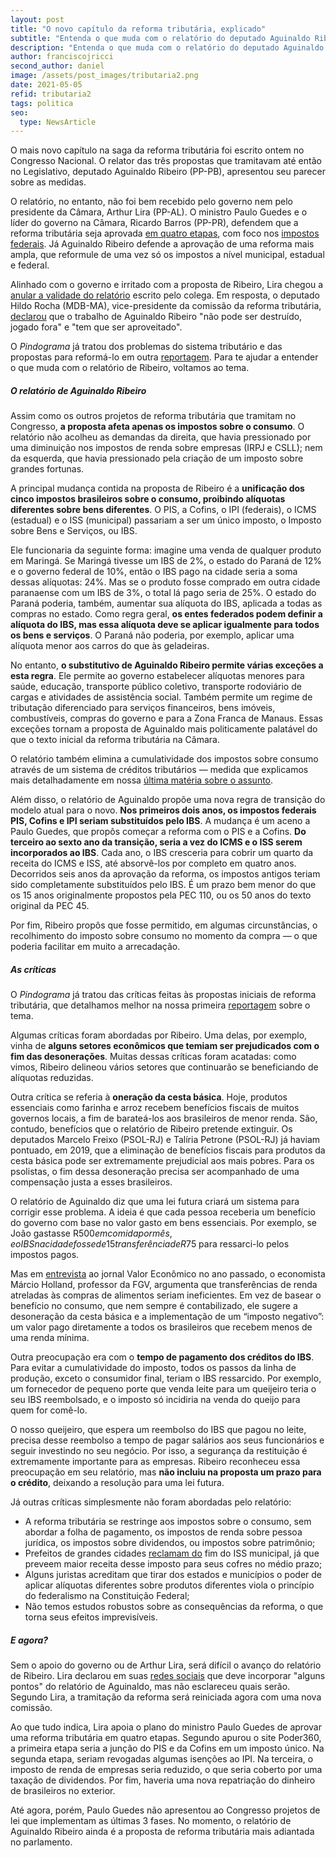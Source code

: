 ```yaml
---
layout: post
title: "O novo capítulo da reforma tributária, explicado"
subtitle: "Entenda o que muda com o relatório do deputado Aguinaldo Ribeiro"
description: "Entenda o que muda com o relatório do deputado Aguinaldo Ribeiro"
author: franciscojricci
second_author: daniel
image: /assets/post_images/tributaria2.png
date: 2021-05-05
refid: tributaria2
tags: politica
seo:
  type: NewsArticle
---
```


O mais novo capítulo na saga da reforma tributária foi escrito ontem no
Congresso Nacional. O relator das três propostas que tramitavam até então no
Legislativo, deputado Aguinaldo Ribeiro (PP-PB), apresentou seu parecer
sobre as medidas.

O relatório, no entanto, não foi bem recebido pelo governo nem pelo presidente
da Câmara, Arthur Lira (PP-AL). O ministro Paulo Guedes e o líder do
governo na Câmara, Ricardo Barros (PP-PR), defendem que a reforma tributária
seja aprovada [em quatro
etapas](https://congressoemfoco.uol.com.br/economia/reforma-tributaria-apos-apresentacao-de-parecer-tramitacao-deve-ser-fatiada/),
com foco nos [impostos
federais](https://www.poder360.com.br/economia/guedes-quer-aprovar-reforma-tributaria-em-4-fases-priorizando-iva-dual/).
Já Aguinaldo Ribeiro defende a aprovação de uma reforma mais ampla, que
reformule de uma vez só os impostos a nível municipal, estadual e federal.

Alinhado com o governo e irritado com a proposta de Ribeiro, Lira chegou a [anular a validade do
relatório](https://www1.folha.uol.com.br/colunas/monicabergamo/2021/05/arthur-lira-extinguira-comissao-da-reforma-tributaria-e-relatorio-apresentado-nesta-terca-4-nao-tera-validade.shtml)
escrito pelo colega. Em resposta, o deputado Hildo Rocha (MDB-MA),
vice-presidente da comissão da reforma tributária,
[declarou](https://www.cnnbrasil.com.br/business/2021/05/04/reforma-tributaria-lira-extingue-comissao-e-invalida-relatorio-lido-nesta-terca)
que o trabalho de Aguinaldo Ribeiro "não pode ser destruído, jogado
fora" e "tem que ser aproveitado".

O _Pindograma_ já tratou dos problemas do sistema tributário e das propostas
para reformá-lo em outra
[reportagem](https://pindograma.com.br/2021/02/13/tributaria.html). Para te
ajudar a entender o que muda com o relatório de Ribeiro, voltamos ao tema.

##### O relatório de Aguinaldo Ribeiro

Assim como os outros projetos de reforma tributária que tramitam no Congresso,
**a proposta afeta apenas os impostos sobre o consumo**. O relatório não
acolheu as demandas da direita, que havia pressionado por uma diminuição nos
impostos de renda sobre empresas (IRPJ e CSLL); nem da esquerda, que havia
pressionado pela criação de um imposto sobre grandes fortunas.

A principal mudança contida na proposta de Ribeiro é a **unificação dos cinco
impostos brasileiros sobre o consumo, proibindo alíquotas diferentes sobre bens
diferentes**. O PIS, a Cofins, o IPI (federais), o ICMS (estadual) e o ISS
(municipal) passariam a ser um único imposto, o Imposto sobre Bens e Serviços,
ou IBS.

Ele funcionaria da seguinte forma: imagine uma venda de qualquer produto em
Maringá. Se Maringá tivesse um IBS de 2%, o estado do Paraná de 12% e o governo
federal de 10%, então o IBS pago na cidade seria a soma dessas alíquotas: 24%.
Mas se o produto fosse comprado em outra cidade paranaense com um IBS de 3%,
o total lá pago seria de 25%. O estado do Paraná poderia, também, aumentar sua
alíquota do IBS, aplicada a todas as compras no estado. Como regra geral, **os
entes federados podem definir a alíquota do IBS, mas essa alíquota deve se
aplicar igualmente para todos os bens e serviços**. O Paraná não poderia, por
exemplo, aplicar uma alíquota menor aos carros do que às geladeiras.

No entanto, **o substitutivo de Aguinaldo Ribeiro permite várias exceções a
esta regra**. Ele permite ao governo estabelecer alíquotas menores para saúde,
educação, transporte público coletivo, transporte rodoviário de cargas e
atividades de assistência social. Também permite um regime de tributação
diferenciado para serviços financeiros, bens imóveis, combustíveis, compras do
governo e para a Zona Franca de Manaus. Essas exceções tornam a proposta de
Aguinaldo mais politicamente palatável do que o texto inicial da reforma
tributária na Câmara.

O relatório também elimina a cumulatividade dos impostos sobre consumo através
de um sistema de créditos tributários — medida que explicamos mais
detalhadamente em nossa [última matéria sobre o
assunto](https://pindograma.com.br/2021/02/13/tributaria.html).

Além disso, o relatório de Aguinaldo propõe uma nova regra de transição do
modelo atual para o novo. **Nos primeiros dois anos, os impostos federais PIS,
Cofins e IPI seriam substituídos pelo IBS**. A mudança é um aceno a Paulo
Guedes, que propôs começar a reforma com o PIS e a Cofins. **Do terceiro ao
sexto ano da transição, seria a vez do ICMS e o ISS serem incorporados ao
IBS**. Cada ano, o IBS cresceria para cobrir um quarto da receita do ICMS e
ISS, até absorvê-los por completo em quatro anos. Decorridos seis anos da
aprovação da reforma, os impostos antigos teriam sido completamente
substituídos pelo IBS. É um prazo bem menor do que os 15 anos originalmente
propostos pela PEC 110, ou os 50 anos do texto original da PEC 45.

Por fim, Ribeiro propôs que fosse permitido, em algumas circunstâncias, o
recolhimento do imposto sobre consumo no momento da compra — o que poderia
facilitar em muito a arrecadação.

##### As críticas

O _Pindograma_ já tratou das críticas feitas às propostas iniciais de reforma
tributária, que detalhamos melhor na nossa primeira
[reportagem](https://pindograma.com.br/2021/02/13/tributaria.html) sobre o
tema.

Algumas críticas foram abordadas por Ribeiro. Uma delas, por exemplo, vinha de
**alguns setores econômicos que temiam ser prejudicados com o fim das
desonerações**. Muitas dessas críticas foram acatadas: como vimos, Ribeiro
delineou vários setores que continuarão se beneficiando de alíquotas reduzidas.

Outra crítica se referia à **oneração da cesta básica**. Hoje, produtos
essenciais como farinha e arroz recebem benefícios fiscais de muitos governos
locais, a fim de barateá-los aos brasileiros de menor renda. São, contudo,
benefícios que o relatório de Ribeiro pretende extinguir. Os deputados Marcelo
Freixo (PSOL-RJ) e Talíria Petrone (PSOL-RJ) já haviam pontuado, em 2019, que a
eliminação de benefícios fiscais para produtos da cesta básica pode ser
extremamente prejudicial aos mais pobres. Para os psolistas, o fim dessa
desoneração precisa ser acompanhado de uma compensação justa a esses
brasileiros.

O relatório de Aguinaldo diz que uma lei futura criará um sistema para corrigir
esse problema. A ideia é que cada pessoa receberia um benefício do governo com
base no valor gasto em bens essenciais. Por exemplo, se João gastasse R$500 em
comida por mês, e o IBS na cidade fosse de 15%, ele receberia do governo uma
transferência de R$75 para ressarci-lo pelos impostos pagos.

Mas em
[entrevista](https://valor.globo.com/live/noticia/2020/09/23/pec-45-deve-ampliar-burocracia-durante-anos-de-transicao-diz-holland.ghtml)
ao jornal Valor Econômico no ano passado, o economista Márcio Holland,
professor da FGV, argumenta que transferências de renda atreladas às compras de
alimentos seriam ineficientes. Em vez de basear o benefício no consumo, que nem
sempre é contabilizado, ele sugere a desoneração da cesta básica e a
implementação de um “imposto negativo”: um valor pago diretamente a todos os
brasileiros que recebem menos de uma renda mínima.

Outra preocupação era com o **tempo de pagamento dos créditos do IBS**. Para
evitar a cumulatividade do imposto, todos os passos da linha de produção,
exceto o consumidor final, teriam o IBS ressarcido. Por exemplo, um fornecedor
de pequeno porte que venda leite para um queijeiro teria o seu IBS reembolsado,
e o imposto só incidiria na venda do queijo para quem for comê-lo.

O nosso queijeiro, que espera um reembolso do IBS que pagou no leite, precisa
desse reembolso a tempo de pagar salários aos seus funcionários e seguir
investindo no seu negócio. Por isso, a segurança da restituição é extremamente
importante para as empresas. Ribeiro reconheceu essa preocupação em seu
relatório, mas **não incluiu na proposta um prazo para o crédito**, deixando a
resolução para uma lei futura.

Já outras críticas simplesmente não foram abordadas pelo relatório:


* A reforma tributária se restringe aos impostos sobre o consumo, sem abordar a
  folha de pagamento, os impostos de renda sobre pessoa jurídica, os impostos
  sobre dividendos, ou impostos sobre patrimônio;
* Prefeitos de grandes cidades [reclamam
  do](https://www.camara.leg.br/noticias/693602-capitais-de-estado-defendem-manutencao-do-iss-em-eventual-reforma-tributaria/)
  fim do ISS municipal, já que preveem maior receita desse imposto para seus
  cofres no médio prazo;
* Alguns juristas acreditam que tirar dos estados e municípios o poder de
  aplicar alíquotas diferentes sobre produtos diferentes viola o princípio do
  federalismo na Constituição Federal;
* Não temos estudos robustos sobre as consequências da reforma, o que torna
  seus efeitos imprevisíveis.

##### E agora?

Sem o apoio do governo ou de Arthur Lira, será difícil o avanço do relatório de
Ribeiro. Lira declarou em suas [redes
sociais](https://twitter.com/ArthurLira_/status/1389715165483085824) que deve
incorporar "alguns pontos" do relatório de Aguinaldo, mas não esclareceu quais
serão. Segundo Lira, a tramitação da reforma será reiniciada agora com uma nova
comissão.

Ao que tudo indica, Lira apoia o plano do ministro Paulo Guedes de aprovar uma
reforma tributária em quatro etapas. Segundo apurou o site Poder360, a primeira
etapa seria a junção do PIS e da Cofins em um imposto único. Na segunda etapa,
seriam revogadas algumas isenções ao IPI. Na terceira, o imposto de renda de
empresas seria reduzido, o que seria coberto por uma taxação de dividendos. Por
fim, haveria uma nova repatriação do dinheiro de brasileiros no exterior.

Até agora, porém, Paulo Guedes não apresentou ao Congresso projetos de lei que
implementam as últimas 3 fases. No momento, o relatório de Aguinaldo Ribeiro
ainda é a proposta de reforma tributária mais adiantada no parlamento.
